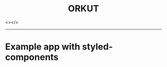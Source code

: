 <!--aaaaaaaaaa-->

<div>
  
  <h1 align="center"> ORKUT </h1>

</div>

<></>

-----


# Example app with styled-components

